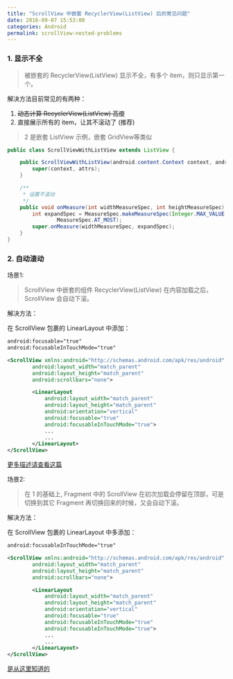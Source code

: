 ```yaml
---
title: "ScrollView 中嵌套 RecyclerView(ListView) 后的常见问题"
date: 2016-09-07 15:53:00
categories: Android
permalink: scrollView-nested-problems
---
```


### 1. 显示不全
> 被嵌套的 RecyclerView(ListView) 显示不全，有多个 item，则只显示第一个。

解决方法目前常见的有两种：
  1. ~~动态计算 RecyclerView(ListView) 高度~~
  2. 直接展示所有的 item，让其不滚动了 (推荐)

<!-- more -->

> 2 是嵌套 ListView 示例，嵌套 GridView等类似

``` java
public class ScrollViewWithListView extends ListView {

    public ScrollViewWithListView(android.content.Context context, android.util.AttributeSet attrs) {
        super(context, attrs);
    }

    /**
     * 设置不滚动
     */
    public void onMeasure(int widthMeasureSpec, int heightMeasureSpec) {
        int expandSpec = MeasureSpec.makeMeasureSpec(Integer.MAX_VALUE >> 2,
                MeasureSpec.AT_MOST);
        super.onMeasure(widthMeasureSpec, expandSpec);
    }
}
```


### 2. 自动滚动

场景1:
> ScrollView 中嵌套的组件 RecyclerView(ListView) 在内容加载之后，ScrollView 会自动下滚。

解决方法：

在 ScrollView 包裹的 LinearLayout 中添加：
  
``` xml
android:focusable="true"
android:focusableInTouchMode="true"
```
  
``` xml
<ScrollView xmlns:android="http://schemas.android.com/apk/res/android"
        android:layout_width="match_parent"
        android:layout_height="match_parent"
        android:scrollbars="none">

        <LinearLayout
            android:layout_width="match_parent"
            android:layout_height="match_parent"
            android:orientation="vertical"
            android:focusable="true"
            android:focusableInTouchMode="true">
            ...
            ...
        </LinearLayout>
</ScrollView>
```

[更多描述请查看这篇](http://blog.csdn.net/icyfox_bupt/article/details/15026299)

场景2:
> 在 1 的基础上, Fragment 中的 ScrollView 在初次加载会停留在顶部，可是切换到其它 Fragment 再切换回来的时候，又会自动下滚。

解决方法：

在 ScrollView 包裹的 LinearLayout 中多添加：
  
``` xml
android:focusableInTouchMode="true"
```

``` xml
<ScrollView xmlns:android="http://schemas.android.com/apk/res/android"
        android:layout_width="match_parent"
        android:layout_height="match_parent"
        android:scrollbars="none">

        <LinearLayout
            android:layout_width="match_parent"
            android:layout_height="match_parent"
            android:orientation="vertical"
            android:focusable="true"
            android:focusableInTouchMode="true"
            android:focusableInTouchMode="true">
            ...
            ...
        </LinearLayout>
</ScrollView>
```
[是从这里知道的](http://stackoverflow.com/questions/9842494/how-to-prevent-a-scrollview-from-scrolling-to-a-webview-after-data-is-loaded)
